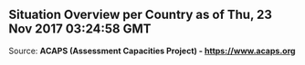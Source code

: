 ## Situation Overview per Country as of Thu, 23 Nov 2017 03:24:58 GMT

Source: **ACAPS (Assessment Capacities Project) - https://www.acaps.org**